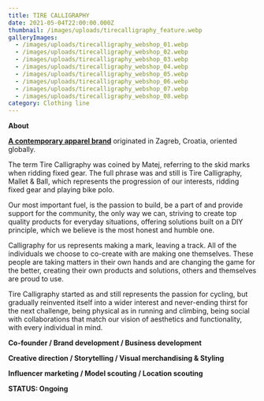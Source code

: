 ```yaml
---
title: TIRE CALLIGRAPHY
date: 2021-05-04T22:00:00.000Z
thumbnail: /images/uploads/tirecalligraphy_feature.webp
galleryImages:
  - /images/uploads/tirecalligraphy_webshop_01.webp
  - /images/uploads/tirecalligraphy_webshop_02.webp
  - /images/uploads/tirecalligraphy_webshop_03.webp
  - /images/uploads/tirecalligraphy_webshop_04.webp
  - /images/uploads/tirecalligraphy_webshop_05.webp
  - /images/uploads/tirecalligraphy_webshop_06.webp
  - /images/uploads/tirecalligraphy_webshop_07.webp
  - /images/uploads/tirecalligraphy_webshop_08.webp
category: Clothing line
---
```

**About** 

**[A contemporary apparel brand](https://tirecalli.com)** originated in Zagreb, Croatia, oriented globally. 

The term Tire Calligraphy was coined by Matej, referring to the skid marks when ridding fixed gear. The full phrase was and still is Tire Calligraphy, Mallet & Ball, which represents the progression of our interests, ridding fixed gear and playing bike polo.

Our most important fuel, is the passion to build, be a part of and provide support for the community, the only way we can, striving to create top quality products for everyday situations, offering solutions built on a DIY principle, which we believe is the most honest and humble one.

Calligraphy for us represents making a mark, leaving a track. All of the individuals we choose to co-create with are making one themselves. These people are taking matters in their own hands and are changing the game for the better, creating their own products and solutions, others and themselves are proud to use.

Tire Calligraphy started as and still represents the passion for cycling, but gradually reinvented itself into a wider interest and never-ending thirst for the next challenge, being physical as in running and climbing, being social with collaborations that match our vision of aesthetics and functionality, with every individual in mind.

**Co-founder /  Brand development / Business development**

**Creative direction / Storytelling / Visual merchandising & Styling**

**Influencer marketing / Model scouting / Location scouting**

**STATUS: Ongoing**